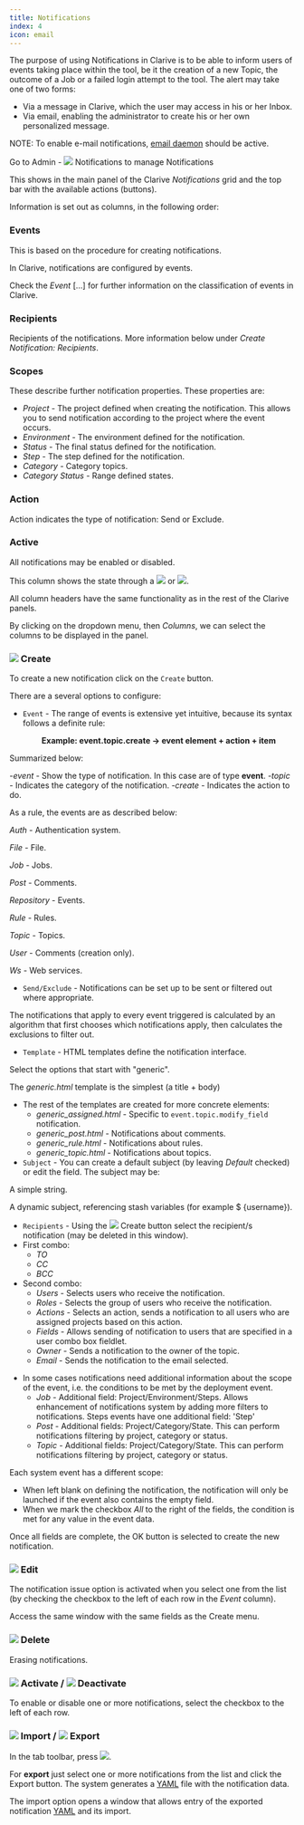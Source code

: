 ```yaml
---
title: Notifications
index: 4
icon: email
---
```


The purpose of using Notifications in Clarive is to be able to inform users of events taking place within the tool, be
it the creation of a new Topic, the outcome of a Job or a failed login attempt to the tool. The alert may take one of
two forms:

- Via a message in Clarive, which the user may access in his or her Inbox.
- Via email, enabling the administrator to create his or her own personalized message.

NOTE: To enable e-mail notifications, [email daemon](/admin/daemon) should be active.

Go to Admin - ![](/static/images/icons/email.svg) Notifications to manage Notifications

This shows in the main panel of the Clarive *Notifications* grid and the top bar with the available actions (buttons).

Information is set out as columns, in the following order:

### Events

This is based on the procedure for creating notifications.

In Clarive, notifications are configured by events.

Check the *Event* [...] for further information on the classification of events in Clarive.


### Recipients

Recipients of the notifications. More information below under *Create Notification: Recipients*.

### Scopes

These describe further notification properties. These properties are:

- *Project* - The project defined when creating the notification. This allows you to send notification according to the
  project where the event occurs.
- *Environment* - The environment defined for the notification.
- *Status* - The final status defined for the notification.
- *Step* - The step defined for the notification.
- *Category* - Category topics.
- *Category Status* - Range defined states.

### Action

Action indicates the type of notification: Send or Exclude.

### Active

All notifications may be enabled or disabled.

This column shows the state through a ![](/static/images/icons/start.svg) or ![](/static/images/icons/stop.svg).

All column headers have the same functionality as in the rest of the Clarive panels.

By clicking on the dropdown menu, then *Columns*, we can select the columns to be displayed in the panel.

### ![](/static/images/icons/add.svg) Create

To create a new notification click on the `Create` button.

There are a several options to configure:

- `Event` - The range of events is extensive yet intuitive, because its syntax follows a definite rule: <p style
  = "text-align: center; font-weight: bold"> Example: event.topic.create → event element + action + item </p>

Summarized below:

-*event* - Show the type of notification. In this case are of type **event**.
-*topic* - Indicates the category of the notification.
-*create* - Indicates the action to do.

As a rule, the events are as described below:

*Auth* - Authentication system.

*File* - File.

*Job* - Jobs.

*Post* - Comments.

*Repository* - Events.

*Rule* - Rules.

*Topic* - Topics.

*User* - Comments (creation only).

*Ws* - Web services.

- `Send/Exclude` - Notifications can be set up to be sent or filtered out where appropriate.

The notifications that apply to every event triggered is calculated by an algorithm that first chooses which
notifications apply, then calculates the exclusions to filter out.

- `Template` - HTML templates define the notification interface.

Select the options that start with "generic".

The *generic.html* template is the simplest (a title + body)

- The rest of the templates are created for more concrete elements:
    - *generic_assigned.html* - Specific to `event.topic.modify_field` notification.
    - *generic_post.html* - Notifications about comments.
    - *generic_rule.html* - Notifications about rules.
    - *generic_topic.html* - Notifications about topics.
- `Subject` - You can create a default subject (by leaving *Default* checked) or edit the field. The subject may be:

A simple string.

A dynamic subject, referencing stash variables (for example $ {username}).

- `Recipients` - Using the ![](/static/images/icons/add.svg) Create button select the recipient/s
  notification (may be deleted in this window).
- First combo:
   - *TO*
   - *CC*
   - *BCC*
- Second combo:
  - *Users* - Selects users who receive the notification.
  - *Roles* - Selects the group of users who receive the notification.
  - *Actions* - Selects an action, sends a notification to all users who are assigned projects based on this action.
  - *Fields* - Allows sending of notification to users that are specified in a user combo box fieldlet.
  - *Owner* - Sends a notification to the owner of the topic.
  - *Email* - Sends the notification to the email selected.
* In some cases notifications need additional information about the scope of the event, i.e. the conditions to be met by
  the deployment event.
    - *Job* - Additional field: Project/Environment/Steps. Allows enhancement of notifications system by adding more
      filters to notifications. Steps events have one additional field: 'Step'
    - *Post* - Additional fields: Project/Category/State. This can perform notifications filtering by project, category
      or status.
    - *Topic* - Additional fields: Project/Category/State. This can perform notifications filtering by project, category
      or status.


Each system event has a different scope:

- When left blank on defining the notification, the notification will only be launched if the event also contains the
  empty field.
- When we mark the checkbox *All* to the right of the fields, the condition is met for any value in the event data.


Once all fields are complete, the OK button is selected to create the new notification.

### ![](/static/images/icons/edit.svg) Edit

The notification issue option is activated when you select one from the list (by checking the checkbox to the left of
each row in the *Event* column).

Access the same window with the same fields as the Create menu.

### ![](/static/images/icons/delete.svg) Delete

Erasing notifications.

### ![](/static/images/icons/start.svg) Activate / ![](/static/images/icons/stop.svg) Deactivate

To enable or disable one or more notifications, select the checkbox to the left of each row.

### ![](/static/images/icons/import.svg) Import / ![](/static/images/icons/export.svg) Export

In the tab toolbar, press ![](/static/images/icons/exports.svg).

For **export** just select one or more notifications from the list and click the Export button. The system generates
a [YAML](/concepts/yaml) file with the notification data.

The import option opens a window that allows entry of the exported notification [YAML](/concepts/yaml) and its import.
